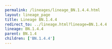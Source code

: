 ```yaml
---
permalink: /lineages/lineage_BN.1.4.4.html
layout: lineage_page
title: Lineage BN.1.4.4
redirect_to: ../lineage.html?lineage=BN.1.4.4
lineage: BN.1.4.4
parent: BN.1.4
children: ['BN.1.4.4']
---
```

